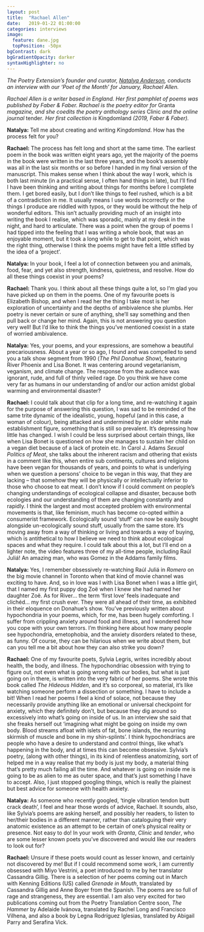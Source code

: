 ```yaml
---
layout: post
title:  "Rachael Allen"
date:   2019-01-22 01:00:00
categories: interviews
image:
  feature: dane.jpg
  topPosition: -50px
bgContrast: dark
bgGradientOpacity: darker
syntaxHighlighter: no
---
```


<em>The Poetry Extension’s founder and curator, <a href="http://www.natalyaanderson.com" target="_blank">Natalya Anderson</a>, conducts an interview with our ‘Poet of the Month’ for January, Rachael Allen.</em>
<br/>

<em>Rachael Allen is a writer based in England. Her first pamphlet of poems was published by Faber & Faber. Rachael is the poetry editor for </em>Granta<em> magazine, and she coedits the poetry anthology series </em>Clinic<em> and the online journal </em>tender<em>. Her first collection is </em>Kingdomland<em> (2019, Faber & Faber).</em>

<strong>Natalya:</strong> Tell me about creating and writing <em>Kingdomland</em>. How has the process felt for you?

<strong>Rachael:</strong> The process has felt long and short at the same time. The earliest poem in the book was written eight years ago, yet the majority of the poems in the book were written in the last three years, and the book’s assembly was all in the last six months or so before I handed in my final version of the manuscript. This makes sense when I think about the way I work, which is both last minute (in a practical sense, I often hand things in late), but I’ll find I have been thinking and writing about things for months before I complete them. I get bored easily, but I don’t like things to feel rushed, which is a bit of a contradiction in me. It usually means I use words incorrectly or the things I produce are riddled with typos, or they would be without the help of wonderful editors. This isn’t actually providing much of an insight into writing the book I realise, which was sporadic, mainly at my desk in the night, and hard to articulate. There was a point when the group of poems I had tipped into the feeling that I was writing a whole book, that was an enjoyable moment, but it took a long while to get to that point, which was the right thing, otherwise I think the poems might have felt a little stifled by the idea of a ‘project’.

<strong>Natalya:</strong> In your book, I feel a lot of connection between you and animals, food, fear, and yet also strength, kindness, quietness, and resolve. How do all these things coexist in your poems?

<strong>Rachael:</strong> Thank you. I think about all these things quite a lot, so I’m glad you have picked up on them in the poems. One of my favourite poets is Elizabeth Bishop, and when I read her the thing I take most is her exploration of uncertainty and the depths of ambivalence she plumbs. Her poetry is never certain or sure of anything, she’ll say something and then pull back or change her mind. Again, this is not answering you question very well! But I’d like to think the things you’ve mentioned coexist in a state of worried ambivalence.

<strong>Natalya:</strong> Yes, your poems, and your expressions, are somehow a beautiful precariousness. About a year or so ago, I found and was compelled to send you a talk show segment from 1990 (<em>The Phil Donahue Show</em>), featuring River Phoenix and Lisa Bonet. It was centering around vegetarianism, veganism, and climate change. The response from the audience was ignorant, rude, and full of thinly veiled rage. Do you think we have come very far as humans in our understanding of and/or our action amidst global warming and environmental disaster?

<strong>Rachael:</strong> I could talk about that clip for a long time, and re-watching it again for the purpose of answering this question, I was sad to be reminded of the same trite dynamic of the idealistic, young, hopeful (and in this case, a woman of colour), being attacked and undermined by an older white male establishment figure, something that is still so prevalent. It’s depressing how little has changed. I wish I could be less surprised about certain things, like when Lisa Bonet is questioned on how she manages to sustain her child on a vegan diet because of a lack of protein etc. In Carol J. Adams <em>Sexual Politics of Meat</em>, she talks about the inherent racism and othering that exists in a comment like this, when entire sub continents, cultures and religions have been vegan for thousands of years, and points to what is underlying when we question a persons’ choice to be vegan in this way, that they are lacking – that somehow they will be physically or intellectually inferior to those who choose to eat meat. I don’t know if I could comment on people’s changing understandings of ecological collapse and disaster, because both ecologies and our understanding of them are changing constantly and rapidly. I think the largest and most accepted problem with environmental movements is that, like feminism, much has become co-opted within a consumerist framework. Ecologically sound ‘stuff’ can now be easily bought alongside un-ecologically sound stuff, usually from the same store. It’s moving away from a way of thinking or living and towards a way of buying, which is antithetical to how I believe we need to think about ecological spaces and what they require. I could talk about this a lot, but I’ll end on a lighter note, the video features three of my all-time people, including Raúl Juliá! An amazing man, who was Gomez in the Addams family films.

<strong>Natalya:</strong> Yes, I remember obsessively re-watching Raúl Juliá in <em>Romero</em> on the big movie channel in Toronto when that kind of movie channel was exciting to have. And, so in love was I with Lisa Bonet when I was a little girl, that I named my first puppy dog Zoë when I knew she had named her daughter Zoë. As for River… the term ‘first love’ feels inadequate and clichéd… my first crush ever. They were all ahead of their time, as exhibited in their eloquence on Donahue’s show.
You’ve previously written about hypochondria in your poems, which, for me, has been hugely comforting. I suffer from crippling anxiety around food and illness, and I wondered how you cope with your own terrors. I’m thinking here about how many people see hypochondria, emetophobia, and the anxiety disorders related to these, as funny. Of course, they can be hilarious when we write about them, but can you tell me a bit about how they can also strike you down?

<strong>Rachael:</strong> One of my favourite poets, Sylvia Legris, writes incredibly about health, the body, and illness. The hypochondriac obsession with trying to figure out, not even what is going wrong with our bodies, but what is just going on in there, is written into the very fabric of her poems. She wrote this book called <em>The Hideous Hidden</em>, and it’s so corporeal, so material, it’s like watching someone perform a dissection or something. I have to include a bit! When I read her poems I feel a kind of solace, not because they necessarily provide anything like an emotional or universal checkpoint for anxiety, which they definitely don’t, but because they dig around so excessively into what’s going on inside of us. In an interview she said that she freaks herself out ‘imagining what might be going on inside my own body. Blood streams afloat with islets of fat, bone islands, the recurring skirmish of muscle and bone in my shin-splints’. I think hypochondriacs are people who have a desire to understand and control things, like what’s happening in the body, and at times this can become obsessive. Sylvia’s poetry, (along with other things), in its kind of relentless anatomizing, sort of helped me in a way realise that my body is just my body, a material thing that’s pretty much failing all the time. And whatever is going on inside me is going to be as alien to me as outer space, and that’s just something I have to accept. Also, I just stopped googling things, which is really the plainest but best advice for someone with health anxiety.

<strong>Natalya:</strong> As someone who recently googled, ‘tingle vibration tendon butt crack death’, I feel and hear those words of advice, Rachael. It sounds, also, like Sylvia’s poems are asking herself, and possibly her readers, to listen to her/their bodies in a different manner, rather than cataloguing their very anatomic existence as an attempt to be certain of one’s physical reality or presence. Not easy to do! In your work with <em>Granta</em>, <em>Clinic</em> and <em>tender</em>, who are some lesser known poets you’ve discovered and would like our readers to look out for?

<strong>Rachael:</strong> Unsure if these poets would count as lesser known, and certainly not discovered by me! But if I could recommend some work, I am currently obsessed with Miyo Vestrini, a poet introduced to me by her translator Cassandra Gillig. There is a selection of her poems coming out in March with Kenning Editions (US) called <em>Grenade in Mouth</em>, translated by Cassandra Gillig and Anne Boyer from the Spanish. The poems are so full of rage and strangeness, they are essential. I am also very excited for two publications coming out from the Poetry Translation Centre soon, <em>The Hammer</em> by Adelaide Ivánova, translated by Rachel Long and Francisco Vilhena, and also a book by Legna Rodríguez Iglesias, translated by Abigail Parry and Serafina Vick.
